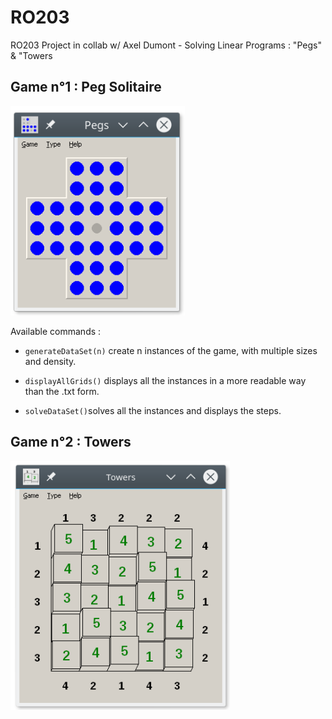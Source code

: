 # RO203

RO203 Project in collab w/ Axel Dumont - Solving Linear Programs : "Pegs" & "Towers

## Game n°1 : Peg Solitaire

 !["Pegs Board"](/images/Pegs.png)

Available commands :

- `generateDataSet(n)` create n instances of the game, with multiple sizes and density.

- `displayAllGrids()` displays all the instances in a more readable way than the .txt form.

- `solveDataSet()`solves all the instances and displays the steps.

## Game n°2 : Towers

!["Towers Board"](/images/Towers.png)

